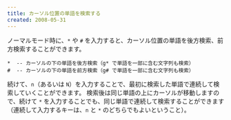 ```yaml
---
title: カーソル位置の単語を検索する
created: 2008-05-31
---
```


ノーマルモード時に、`*` や `#` を入力すると、カーソル位置の単語を後方検索、前方検索することができます。

~~~
*  -- カーソルの下の単語を後方検索（g* で単語を一部に含む文字列も検索）
#  -- カーソルの下の単語を前方検索（g# で単語を一部に含む文字列も検索）
~~~

続けて、`n`（あるいは `N`）を入力することで、最初に検索した単語で連続して検索していくことができます。
検索後は同じ単語の上にカーソルが移動しますので、続けて `*` を入力することでも、同じ単語で連続して検索することができます（連続して入力するキーは、`n` と `*` のどちらでもよいということ）。

